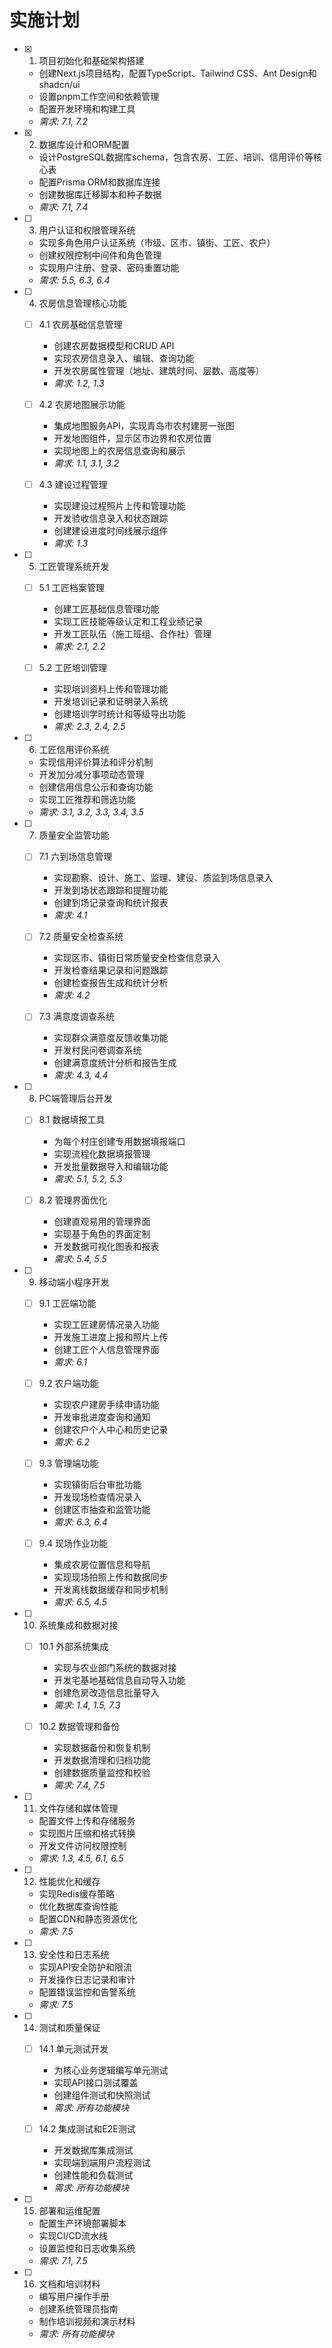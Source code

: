 # 实施计划

- [x] 1. 项目初始化和基础架构搭建
  - 创建Next.js项目结构，配置TypeScript、Tailwind CSS、Ant Design和shadcn/ui
  - 设置pnpm工作空间和依赖管理
  - 配置开发环境和构建工具
  - _需求: 7.1, 7.2_

- [x] 2. 数据库设计和ORM配置
  - 设计PostgreSQL数据库schema，包含农房、工匠、培训、信用评价等核心表
  - 配置Prisma ORM和数据库连接
  - 创建数据库迁移脚本和种子数据
  - _需求: 7.1, 7.4_

- [ ] 3. 用户认证和权限管理系统
  - 实现多角色用户认证系统（市级、区市、镇街、工匠、农户）
  - 创建权限控制中间件和角色管理
  - 实现用户注册、登录、密码重置功能
  - _需求: 5.5, 6.3, 6.4_

- [ ] 4. 农房信息管理核心功能
  - [ ] 4.1 农房基础信息管理
    - 创建农房数据模型和CRUD API
    - 实现农房信息录入、编辑、查询功能
    - 开发农房属性管理（地址、建筑时间、层数、高度等）
    - _需求: 1.2, 1.3_

  - [ ] 4.2 农房地图展示功能
    - 集成地图服务API，实现青岛市农村建房一张图
    - 开发地图组件，显示区市边界和农房位置
    - 实现地图上的农房信息查询和展示
    - _需求: 1.1, 3.1, 3.2_

  - [ ] 4.3 建设过程管理
    - 实现建设过程照片上传和管理功能
    - 开发验收信息录入和状态跟踪
    - 创建建设进度时间线展示组件
    - _需求: 1.3_

- [ ] 5. 工匠管理系统开发
  - [ ] 5.1 工匠档案管理
    - 创建工匠基础信息管理功能
    - 实现工匠技能等级认定和工程业绩记录
    - 开发工匠队伍（施工班组、合作社）管理
    - _需求: 2.1, 2.2_

  - [ ] 5.2 工匠培训管理
    - 实现培训资料上传和管理功能
    - 开发培训记录和证明录入系统
    - 创建培训学时统计和等级导出功能
    - _需求: 2.3, 2.4, 2.5_

- [ ] 6. 工匠信用评价系统
  - 实现信用评价算法和评分机制
  - 开发加分减分事项动态管理
  - 创建信用信息公示和查询功能
  - 实现工匠推荐和筛选功能
  - _需求: 3.1, 3.2, 3.3, 3.4, 3.5_

- [ ] 7. 质量安全监管功能
  - [ ] 7.1 六到场信息管理
    - 实现勘察、设计、施工、监理、建设、质监到场信息录入
    - 开发到场状态跟踪和提醒功能
    - 创建到场记录查询和统计报表
    - _需求: 4.1_

  - [ ] 7.2 质量安全检查系统
    - 实现区市、镇街日常质量安全检查信息录入
    - 开发检查结果记录和问题跟踪
    - 创建检查报告生成和统计分析
    - _需求: 4.2_

  - [ ] 7.3 满意度调查系统
    - 实现群众满意度反馈收集功能
    - 开发村民问卷调查系统
    - 创建满意度统计分析和报告生成
    - _需求: 4.3, 4.4_

- [ ] 8. PC端管理后台开发
  - [ ] 8.1 数据填报工具
    - 为每个村庄创建专用数据填报端口
    - 实现流程化数据填报管理
    - 开发批量数据导入和编辑功能
    - _需求: 5.1, 5.2, 5.3_

  - [ ] 8.2 管理界面优化
    - 创建直观易用的管理界面
    - 实现基于角色的界面定制
    - 开发数据可视化图表和报表
    - _需求: 5.4, 5.5_

- [ ] 9. 移动端小程序开发
  - [ ] 9.1 工匠端功能
    - 实现工匠建房情况录入功能
    - 开发施工进度上报和照片上传
    - 创建工匠个人信息管理界面
    - _需求: 6.1_

  - [ ] 9.2 农户端功能
    - 实现农户建房手续申请功能
    - 开发审批进度查询和通知
    - 创建农户个人中心和历史记录
    - _需求: 6.2_

  - [ ] 9.3 管理端功能
    - 实现镇街后台审批功能
    - 开发现场检查情况录入
    - 创建区市抽查和监管功能
    - _需求: 6.3, 6.4_

  - [ ] 9.4 现场作业功能
    - 集成农房位置信息和导航
    - 实现现场拍照上传和数据同步
    - 开发离线数据缓存和同步机制
    - _需求: 6.5, 4.5_

- [ ] 10. 系统集成和数据对接
  - [ ] 10.1 外部系统集成
    - 实现与农业部门系统的数据对接
    - 开发宅基地基础信息自动导入功能
    - 创建危房改造信息批量导入
    - _需求: 1.4, 1.5, 7.3_

  - [ ] 10.2 数据管理和备份
    - 实现数据备份和恢复机制
    - 开发数据清理和归档功能
    - 创建数据质量监控和校验
    - _需求: 7.4, 7.5_

- [ ] 11. 文件存储和媒体管理
  - 配置文件上传和存储服务
  - 实现图片压缩和格式转换
  - 开发文件访问权限控制
  - _需求: 1.3, 4.5, 6.1, 6.5_

- [ ] 12. 性能优化和缓存
  - 实现Redis缓存策略
  - 优化数据库查询性能
  - 配置CDN和静态资源优化
  - _需求: 7.5_

- [ ] 13. 安全性和日志系统
  - 实现API安全防护和限流
  - 开发操作日志记录和审计
  - 配置错误监控和告警系统
  - _需求: 7.5_

- [ ] 14. 测试和质量保证
  - [ ] 14.1 单元测试开发
    - 为核心业务逻辑编写单元测试
    - 实现API接口测试覆盖
    - 创建组件测试和快照测试
    - _需求: 所有功能模块_

  - [ ] 14.2 集成测试和E2E测试
    - 开发数据库集成测试
    - 实现端到端用户流程测试
    - 创建性能和负载测试
    - _需求: 所有功能模块_

- [ ] 15. 部署和运维配置
  - 配置生产环境部署脚本
  - 实现CI/CD流水线
  - 设置监控和日志收集系统
  - _需求: 7.1, 7.5_

- [ ] 16. 文档和培训材料
  - 编写用户操作手册
  - 创建系统管理员指南
  - 制作培训视频和演示材料
  - _需求: 所有功能模块_
